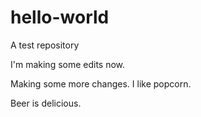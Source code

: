 # hello-world
A test repository

I'm making some edits now.

Making some more changes.  I like popcorn.

Beer is delicious.

